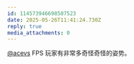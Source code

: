 ```yaml
---
id: 114573946698507523
date: 2025-05-26T11:41:24.730Z
reply: true
media_attachments: 0
---
```


[@acevs](https://mastodon.social/@acevs) FPS 玩家有非常多奇怪奇怪的姿势。

